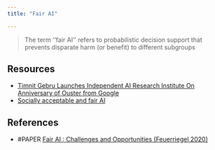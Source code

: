 ```yaml
---
title: "Fair AI"

---
```


> The term ‘‘fair AI’’ refers to probabilistic decision support that prevents disparate harm (or benefit) to different subgroups

## Resources
- [Timnit Gebru Launches Independent AI Research Institute On Anniversary of Ouster from Google](https://www.dair-institute.org/press-release)
- [Socially acceptable and fair AI](https://fair-ai.ch/)

## References
- #PAPER [Fair AI : Challenges and Opportunities (Feuerriegel 2020)](https://www.zora.uzh.ch/id/eprint/188091/)